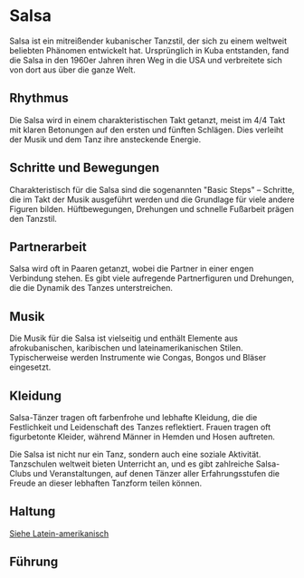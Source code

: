 # Salsa

Salsa ist ein mitreißender kubanischer Tanzstil, der sich zu einem weltweit beliebten Phänomen entwickelt hat. Ursprünglich in Kuba entstanden, fand die Salsa in den 1960er Jahren ihren Weg in die USA und verbreitete sich von dort aus über die ganze Welt.

## Rhythmus

Die Salsa wird in einem charakteristischen Takt getanzt, meist im 4/4 Takt mit klaren Betonungen auf den ersten und fünften Schlägen. Dies verleiht der Musik und dem Tanz ihre ansteckende Energie.

## Schritte und Bewegungen

Charakteristisch für die Salsa sind die sogenannten "Basic Steps" – Schritte, die im Takt der Musik ausgeführt werden und die Grundlage für viele andere Figuren bilden. Hüftbewegungen, Drehungen und schnelle Fußarbeit prägen den Tanzstil.

## Partnerarbeit

Salsa wird oft in Paaren getanzt, wobei die Partner in einer engen Verbindung stehen. Es gibt viele aufregende Partnerfiguren und Drehungen, die die Dynamik des Tanzes unterstreichen.

## Musik

Die Musik für die Salsa ist vielseitig und enthält Elemente aus afrokubanischen, karibischen und lateinamerikanischen Stilen. Typischerweise werden Instrumente wie Congas, Bongos und Bläser eingesetzt.

## Kleidung

Salsa-Tänzer tragen oft farbenfrohe und lebhafte Kleidung, die die Festlichkeit und Leidenschaft des Tanzes reflektiert. Frauen tragen oft figurbetonte Kleider, während Männer in Hemden und Hosen auftreten.

Die Salsa ist nicht nur ein Tanz, sondern auch eine soziale Aktivität. Tanzschulen weltweit bieten Unterricht an, und es gibt zahlreiche Salsa-Clubs und Veranstaltungen, auf denen Tänzer aller Erfahrungsstufen die Freude an dieser lebhaften Tanzform teilen können.

## Haltung

[Siehe Latein-amerikanisch](../index.md#haltung)

## Führung

